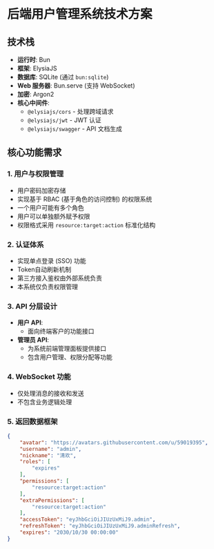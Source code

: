 # 后端用户管理系统技术方案

## 技术栈

- **运行时**: Bun
- **框架**: ElysiaJS
- **数据库**: SQLite (通过 `bun:sqlite`)
- **Web 服务器**: Bun.serve (支持 WebSocket)
- **加密**: Argon2
- **核心中间件**:
  - `@elysiajs/cors` - 处理跨域请求
  - `@elysiajs/jwt` - JWT 认证
  - `@elysiajs/swagger` - API 文档生成

## 核心功能需求

### 1. 用户与权限管理

- 用户密码加密存储
- 实现基于 RBAC (基于角色的访问控制) 的权限系统
- 一个用户可能有多个角色
- 用户可以单独额外赋予权限
- 权限格式采用 `resource:target:action` 标准化结构

### 2. 认证体系

- 实现单点登录 (SSO) 功能
- Token自动刷新机制
- 第三方接入鉴权由外部系统负责
- 本系统仅负责权限管理

### 3. API 分层设计

- **用户 API**:
  - 面向终端客户的功能接口
- **管理员 API**:
  - 为系统前端管理面板提供接口
  - 包含用户管理、权限分配等功能

### 4. WebSocket 功能

- 仅处理消息的接收和发送
- 不包含业务逻辑处理

### 5. 返回数据框架

```json
{
    "avatar": "https://avatars.githubusercontent.com/u/59019395",
    "username": "admin",
    "nickname": "清欢",
    "roles": [
        "expires"
    ],
    "permissions": [
        "resource:target:action"
    ],
    "extraPermissions": [
        "resource:target:action"
    ],
    "accessToken": "eyJhbGciOiJIUzUxMiJ9.admin",
    "refreshToken": "eyJhbGciOiJIUzUxMiJ9.adminRefresh",
    "expires": "2030/10/30 00:00:00"
}
```
